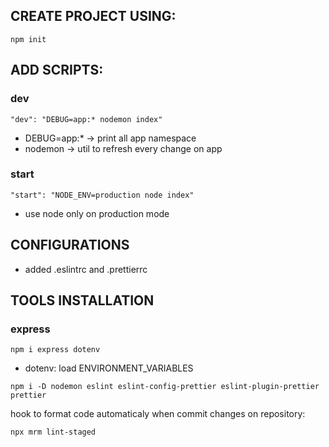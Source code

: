 ## CREATE PROJECT USING:

`npm init`

## ADD SCRIPTS:

### dev

`"dev": "DEBUG=app:* nodemon index"`

- DEBUG=app:\* -> print all app namespace
- nodemon -> util to refresh every change on app

### start

`"start": "NODE_ENV=production node index"`

- use node only on production mode

## CONFIGURATIONS

- added .eslintrc and .prettierrc

## TOOLS INSTALLATION

### express

`npm i express dotenv`

- dotenv: load ENVIRONMENT_VARIABLES

`npm i -D nodemon eslint eslint-config-prettier eslint-plugin-prettier prettier`

hook to format code automaticaly when commit changes on repository:

`npx mrm lint-staged`
